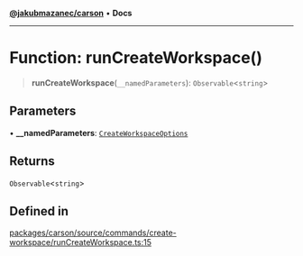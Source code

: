 [**@jakubmazanec/carson**](../README.md) • **Docs**

---

# Function: runCreateWorkspace()

> **runCreateWorkspace**(`__namedParameters`): `Observable`\<`string`\>

## Parameters

• **\_\_namedParameters**: [`CreateWorkspaceOptions`](../type-aliases/CreateWorkspaceOptions.md)

## Returns

`Observable`\<`string`\>

## Defined in

[packages/carson/source/commands/create-workspace/runCreateWorkspace.ts:15](https://github.com/jakubmazanec/tools/blob/29163046acd1da0224b08fd05ca40f385e9ab4e5/packages/carson/source/commands/create-workspace/runCreateWorkspace.ts#L15)
